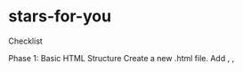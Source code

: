 # stars-for-you

Checklist 


Phase 1: Basic HTML Structure
 Create a new .html file.
 Add <html>, <head>, <title>, and <body> tags.
 Put a heading (<h1>) on the page.
 Open it in your browser.

Phase 2: CSS Basics
 Create a .css file and link it to your HTML.
 Change the background color to black.
 Set the font color to white.

Phase 3: Making a Star
 Create a small <div> and give it a class (e.g., .star).
 Use CSS to make it a circle (border-radius: 50%).
 Position it anywhere using position: absolute; top: ...; left: ...;.

Phase 4: Animating a Star
 Learn @keyframes in CSS.
 Make the star fade in and out by changing opacity.
 Change animation speed/delay so each star twinkles at different times.

Phase 5: Adding JavaScript
 Create a .js file and link it to your HTML.
 Learn how to document.querySelector or getElementById.
 Add a click event to your star.
 Make it show a message in an alert box.

Phase 6: Making Messages Look Nice
 Create a hidden <div> for the message.
 Learn how to show/hide it with JavaScript (.style.display).
 Add CSS to style it like a little floating popup.

Phase 7: Multiplying Stars
 Duplicate the star HTML/CSS for multiple stars.
 Position them in different places.
 Give each one a unique message.

Phase 8: Publishing
 Create a GitHub repo.
 Push your files.
 Enable GitHub Pages.
 Test the live link.